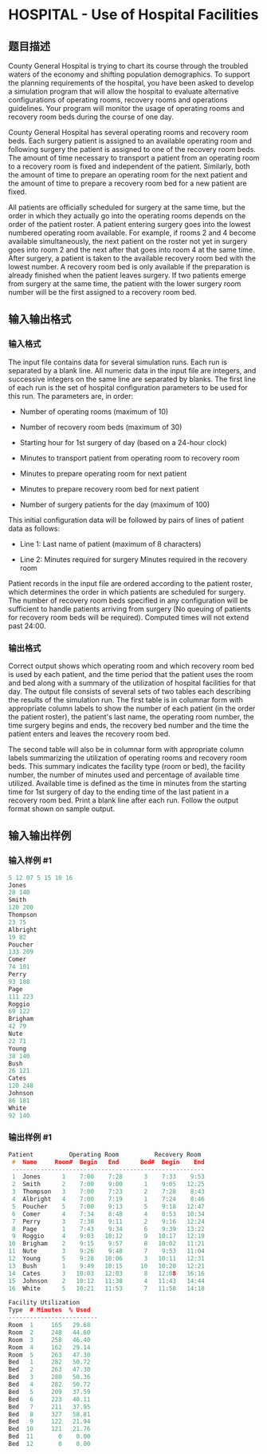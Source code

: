 # HOSPITAL - Use of Hospital Facilities

## 题目描述

County General Hospital is trying to chart its course through the troubled waters of the economy and shifting population demographics. To support the planning requirements of the hospital, you have been asked to develop a simulation program that will allow the hospital to evaluate alternative configurations of operating rooms, recovery rooms and operations guidelines. Your program will monitor the usage of operating rooms and recovery room beds during the course of one day.

County General Hospital has several operating rooms and recovery room beds. Each surgery patient is assigned to an available operating room and following surgery the patient is assigned to one of the recovery room beds. The amount of time necessary to transport a patient from an operating room to a recovery room is fixed and independent of the patient. Similarly, both the amount of time to prepare an operating room for the next patient and the amount of time to prepare a recovery room bed for a new patient are fixed.

All patients are officially scheduled for surgery at the same time, but the order in which they actually go into the operating rooms depends on the order of the patient roster. A patient entering surgery goes into the lowest numbered operating room available. For example, if rooms 2 and 4 become available simultaneously, the next patient on the roster not yet in surgery goes into room 2 and the next after that goes into room 4 at the same time. After surgery, a patient is taken to the available recovery room bed with the lowest number. A recovery room bed is only available if the preparation is already finished when the patient leaves surgery. If two patients emerge from surgery at the same time, the patient with the lower surgery room number will be the first assigned to a recovery room bed.

## 输入输出格式

### 输入格式

 The input file contains data for several simulation runs. Each run is separated by a blank line. All numeric data in the input file are integers, and successive integers on the same line are separated by blanks. The first line of each run is the set of hospital configuration parameters to be used for this run. The parameters are, in order:

- Number of operating rooms (maximum of 10)

- Number of recovery room beds (maximum of 30)

- Starting hour for 1st surgery of day (based on a 24-hour clock)

- Minutes to transport patient from operating room to recovery room

- Minutes to prepare operating room for next patient

- Minutes to prepare recovery room bed for next patient

- Number of surgery patients for the day (maximum of 100)

This initial configuration data will be followed by pairs of lines of patient data as follows:

- Line 1: Last name of patient (maximum of 8 characters)

- Line 2: Minutes required for surgery Minutes required in the recovery room

Patient records in the input file are ordered according to the patient roster, which determines the order in which patients are scheduled for surgery. The number of recovery room beds specified in any configuration will be sufficient to handle patients arriving from surgery (No queuing of patients for recovery room beds will be required). Computed times will not extend past 24:00.

### 输出格式

Correct output shows which operating room and which recovery room bed is used by each patient, and the time period that the patient uses the room and bed along with a summary of the utilization of hospital facilities for that day. The output file consists of several sets of two tables each describing the results of the simulation run. The first table is in columnar form with appropriate column labels to show the number of each patient (in the order the patient roster), the patient's last name, the operating room number, the time surgery begins and ends, the recovery bed number and the time the patient enters and leaves the recovery room bed.

The second table will also be in columnar form with appropriate column labels summarizing the utilization of operating rooms and recovery room beds. This summary indicates the facility type (room or bed), the facility number, the number of minutes used and percentage of available time utilized. Available time is defined as the time in minutes from the starting time for 1st surgery of day to the ending time of the last patient in a recovery room bed. Print a blank line after each run. Follow the output format shown on sample output.

## 输入输出样例

### 输入样例 #1

```cpp
5 12 07 5 15 10 16
Jones
28 140
Smith
120 200
Thompson
23 75
Albright
19 82
Poucher
133 209
Comer
74 101
Perry
93 188
Page
111 223
Roggio
69 122
Brigham
42 79
Nute
22 71
Young
38 140
Bush
26 121
Cates
120 248
Johnson
86 181
White
92 140
```


### 输出样例 #1

```cpp
Patient          Operating Room          Recovery Room
 #  Name     Room#  Begin   End      Bed#  Begin    End
 ------------------------------------------------------
 1  Jones      1    7:00    7:28      3    7:33    9:53
 2  Smith      2    7:00    9:00      1    9:05   12:25
 3  Thompson   3    7:00    7:23      2    7:28    8:43
 4  Albright   4    7:00    7:19      1    7:24    8:46
 5  Poucher    5    7:00    9:13      5    9:18   12:47
 6  Comer      4    7:34    8:48      4    8:53   10:34
 7  Perry      3    7:38    9:11      2    9:16   12:24
 8  Page       1    7:43    9:34      6    9:39   13:22
 9  Roggio     4    9:03   10:12      9   10:17   12:19
10  Brigham    2    9:15    9:57      8   10:02   11:21
11  Nute       3    9:26    9:48      7    9:53   11:04
12  Young      5    9:28   10:06      3   10:11   12:31
13  Bush       1    9:49   10:15     10   10:20   12:21
14  Cates      3   10:03   12:03      8   12:08   16:16
15  Johnson    2   10:12   11:38      4   11:43   14:44
16  White      5   10:21   11:53      7   11:58   14:18

Facility Utilization
Type  # Minutes  % Used
-------------------------
Room  1     165   29.68
Room  2     248   44.60
Room  3     258   46.40
Room  4     162   29.14
Room  5     263   47.30
Bed   1     282   50.72
Bed   2     263   47.30
Bed   3     280   50.36
Bed   4     282   50.72
Bed   5     209   37.59
Bed   6     223   40.11
Bed   7     211   37.95
Bed   8     327   58.81
Bed   9     122   21.94
Bed  10     121   21.76
Bed  11       0    0.00
Bed  12       0    0.00
```


